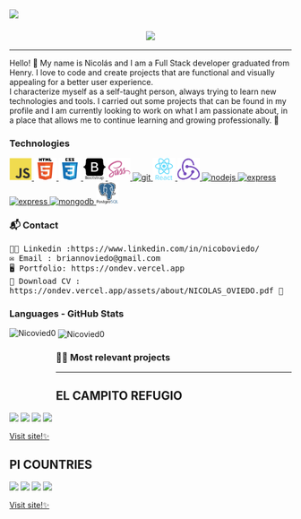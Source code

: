 


<a>
  <img align="center" src="https://i.ibb.co/sJPN8Ln/123.png"  />
</a>



### 
<div align="center">
  
![](https://readme-typing-svg.herokuapp.com/?font=Architects+Daughter&color=539bf5&size=30&lines=Hi👋🏻,+I+am+Nicolas+Oviedo;Full+stack+web+Developer)
</div> 

-----

<div  >


Hello! 👋 My name is Nicolás and I am a Full Stack developer graduated from Henry. I love to code and create projects that are functional and visually appealing for a better user experience. <br>I characterize myself as a self-taught person, always trying to learn new technologies and tools. I carried out some projects that can be found in my profile and I am currently looking to work on what I am passionate about, in a place that allows me to continue learning and growing professionally. 🚀

 </div>


 
### Technologies 

<p align="left" >
    <a href="https://developer.mozilla.org/en-US/docs/Web/JavaScript" target="_blank" rel="noreferrer"  >
        <img src="https://raw.githubusercontent.com/devicons/devicon/master/icons/javascript/javascript-original.svg"
            alt="javascript" width="40" height="40" />
    </a>
    <a href="https://www.w3.org/html/" target="_blank" rel="noreferrer">
        <img src="https://raw.githubusercontent.com/devicons/devicon/master/icons/html5/html5-original-wordmark.svg"
        alt="html5" width="40" height="40" />
    </a>
    <a href="https://www.w3schools.com/css/" target="_blank" rel="noreferrer">
        <img src="https://raw.githubusercontent.com/devicons/devicon/master/icons/css3/css3-original-wordmark.svg"
        alt="css3" width="40" height="40" />
    </a>
    <a href="https://getbootstrap.com" target="_blank" rel="noreferrer">
        <img src="https://raw.githubusercontent.com/devicons/devicon/master/icons/bootstrap/bootstrap-plain-wordmark.svg"
        alt="bootstrap" width="40" height="40" />
    </a>
    <a href="https://sass-lang.com" target="_blank" rel="noreferrer">
        <img src="https://raw.githubusercontent.com/devicons/devicon/master/icons/sass/sass-original.svg" alt="sass"
            width="40" height="40" />
    </a>
    <a href="https://git-scm.com/" target="_blank" rel="noreferrer">
        <img src="https://www.vectorlogo.zone/logos/git-scm/git-scm-icon.svg" alt="git" width="40" height="40" />
    </a>
    <a href="https://reactjs.org/" target="_blank" rel="noreferrer">
        <img src="https://raw.githubusercontent.com/devicons/devicon/master/icons/react/react-original-wordmark.svg"
            alt="react" width="40" height="40" />
    </a>
    <a href="https://redux.js.org" target="_blank" rel="noreferrer">
        <img src="https://raw.githubusercontent.com/devicons/devicon/master/icons/redux/redux-original.svg" alt="redux"
            width="40" height="40" />
    </a>
    <a href="https://nodejs.org" target="_blank" rel="noreferrer">
        <img title="nodejs" alt="nodejs" height="40" width="40" src="https://cdn.jsdelivr.net/gh/devicons/devicon/icons/nodejs/nodejs-original.svg"/>
    </a>
    <a href="https://expressjs.com" target="_blank" rel="noreferrer">
        <img title="Express" alt="express" height="30" width="40" src="https://ondev.vercel.app/assets/img/express.svg"/> 
    </a>  
     <a href="https://sequelize.org/" target="_blank" rel="noreferrer">
        <img title="sequelize" alt="express" height="30" width="40" src="https://sequelize.org/img/logo.svg"/> 
    </a>
   <a href="https://www.mongodb.com/" target="_blank" rel="noreferrer"> 
      <img src="https://img.icons8.com/color/48/null/mongodb.png" alt="mongodb" width="40" height="40"/> 
    </a>
    <a href="https://www.postgresql.org" target="_blank" rel="noreferrer"> 
      <img src="https://raw.githubusercontent.com/devicons/devicon/master/icons/postgresql/postgresql-original-wordmark.svg" alt="postgresql" width="40" height="40"/> 
    </a>
  
</p>


### 📬 Contact

 <samp>
  👨‍💻 Linkedin :https://www.linkedin.com/in/nicoboviedo/
 </samp> 
<br>
 <samp>
  ✉️ Email : briannoviedo@gmail.com 
 </samp>
 <br>
<samp>
  🖥 Portfolio: https://ondev.vercel.app
 </samp>
 <br>
 <samp>
  🔻 Download CV : https://ondev.vercel.app/assets/about/NICOLAS_OVIEDO.pdf  🔻
 </samp>
 

### Languages - GitHub Stats 
<p><img height="150em" align="left" src="https://github-readme-stats.vercel.app/api/top-langs?username=Nicovied0&show_icons=true&theme=dark&locale=en&layout=compact" alt="Nicovied0" /></p>

<p>&nbsp;<img align="center" height="150em" src="https://github-readme-stats.vercel.app/api?username=Nicovied0&show_icons=true&theme=dark&locale=en" alt="Nicovied0" /></p>
 
 
### 👨‍💻 Most relevant projects
-----
## EL CAMPITO REFUGIO
<p>
  <a href="https://el-campito-refugio.vercel.app"><img width="45%" src="https://i.imgur.com/ClXTMxE.png"></a>
  <a href="https://el-campito-refugio.vercel.app"><img width="45%" src="https://i.imgur.com/rGzsNpe.png"></a>
  <a href="https://el-campito-refugio.vercel.app"><img width="45%" src="https://i.imgur.com/t6zsvnv.png"></a>
  <a href="https://el-campito-refugio.vercel.app"><img width="45%" src="https://i.imgur.com/083yOTT.png"></a>
</p>
<a href="https://el-campito-refugio.vercel.app">Visit site!✨</a>

## PI COUNTRIES
<p>
  <a href="https://pi-countries.vercel.app/"><img width="45%" src="https://i.imgur.com/xH1gPrb.png"></a>
  <a href="https://pi-countries.vercel.app/"><img width="45%" src="https://i.imgur.com/obbTSU1.png"></a>
  <a href="https://pi-countries.vercel.app/"><img width="45%" src="https://i.imgur.com/jH4JR3z.png"></a>
  <a href="https://pi-countries.vercel.app/"><img width="45%" src="https://i.imgur.com/XvCjafA.png"></a>
</p>
<a href="https://pi-countries.vercel.app/">Visit site!✨</a>


<!--


- 🔭 I’m currently working on ...
- 🌱 I’m currently learning ...
- 👯 I’m looking to collaborate on ...
- 🤔 I’m looking for help with ...
- 💬 Ask me about ...
- 📫 How to reach me: ...
- 😄 Pronouns: ...
- ⚡ Fun fact: ...
-->
